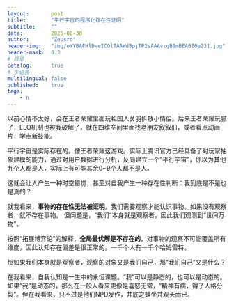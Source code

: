 ```yaml
---
layout:       post
title:        "平行宇宙的程序化存在性证明"
subtitle:     ""
date:         2025-08-30
author:       "Zeusro"
header-img:   "img/oYYBAFHlDveICOlTAAWdBpjTP2sAAAvzgB9mBEABZ0e231.jpg"
header-mask:  0.3
# 目录
catalog:      true
# 多语言
multilingual: false
published:    true
tags:
    - n
---
```


以前心情不太好，会在王者荣耀里面玩祖国人关羽拆散小情侣。后来王者荣耀玩腻了，ELO机制也被我破解了，就在四维空间里面找老朋友叙叙旧，或者看点动画片，学点新技能。

平行宇宙是实际存在的。像王者荣耀这游戏。实际上腾讯官方已经具备了对玩家抽象建模的能力，通过对用户数据进行分析，反向建立一个“平行宇宙”，你以为其他九个人都是人，实际上有可能其余0~9个人都不是人。

这就会让人产生一种时空错觉，甚至对自我产生一种存在性判断：我到底是不是也是真的？

就我看来，**事物的存在性无法被证明**。我们需要观察才能认识事物。如果没有观察者，就不存在事物。
但问题是，“我们”本身就是观察者，因此我们观测到“世间万物”。

按照“拓展博弈论”的解释，**全局最优解是不存在的**，对事物的观察不可能覆盖所有维度，因此认知存在偏差是很正常的。一千个人有一千个哈姆雷特。

那如果我们本身就是观察者，观察的对象又是我们自己，那“我们自己”又是什么？

在我看来，自我认知是一生中的永恒课题。“我”可以是静态的，也可以是动态的。如果“我”是动态的，那么在一般人看来更像是喜怒无常，“精神有病，得了人格分裂”。但在我看来，只不过是他们NPD发作，井底之蛙坐井观天而已。

